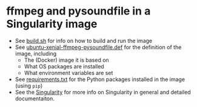 # ffmpeg and pysoundfile in a Singularity image

* See [build.sh](build.sh) for info on how to build and run the image
* See [ubuntu-xenial-ffmpeg-pysoundfile.def](ubuntu-xenial-ffmpeg-pysoundfile.def) for the definition of the image, including
    * The (Docker) image it is based on 
    * What OS packages are installed 
    * What environment variables are set
* See [requirements.txt](requirements.txt) for the Python packages installed in the image (using `pip`)
* See the [Singularity](http://singularity.lbl.gov/) for more info on Singularity in general and detailed documentaiton.
